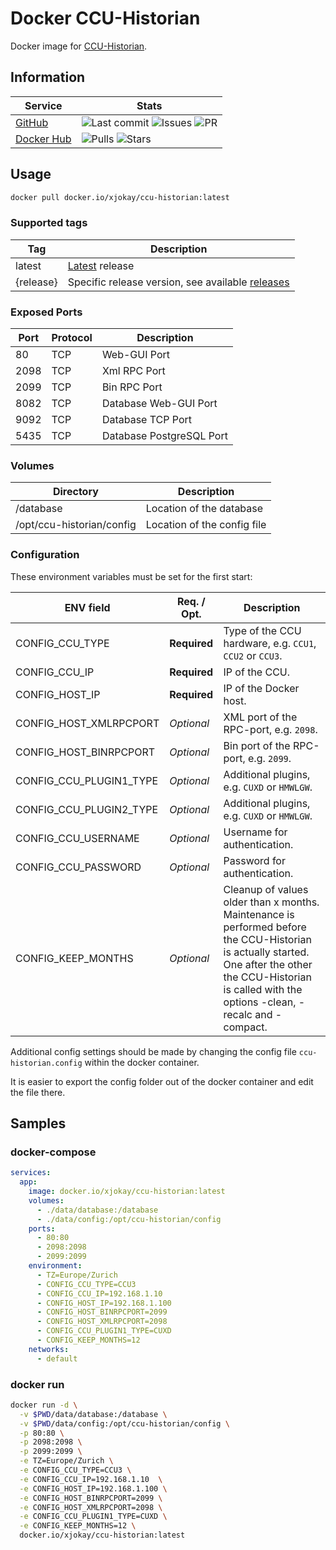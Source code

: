 # Docker CCU-Historian

Docker image for [CCU-Historian](https://github.com/mdzio/ccu-historian).

## Information

| Service                                                     | Stats                                                                                                                                                                                                                                                                                                               |
| ----------------------------------------------------------- | ------------------------------------------------------------------------------------------------------------------------------------------------------------------------------------------------------------------------------------------------------------------------------------------------------------------- |
| [GitHub](https://github.com/jokay/docker-ccu-historian)     | ![Last commit](https://img.shields.io/github/last-commit/jokay/docker-ccu-historian.svg?style=flat-square) ![Issues](https://img.shields.io/github/issues-raw/jokay/docker-ccu-historian.svg?style=flat-square) ![PR](https://img.shields.io/github/issues-pr-raw/jokay/docker-ccu-historian.svg?style=flat-square) |
| [Docker Hub](https://hub.docker.com/r/xjokay/ccu-historian) | ![Pulls](https://img.shields.io/docker/pulls/xjokay/ccu-historian.svg?style=flat-square) ![Stars](https://img.shields.io/docker/stars/xjokay/ccu-historian.svg?style=flat-square)                                                                                                                                   |

## Usage

```sh
docker pull docker.io/xjokay/ccu-historian:latest
```

### Supported tags

| Tag       | Description                                                                                                |
| --------- | ---------------------------------------------------------------------------------------------------------- |
| latest    | [Latest](https://github.com/jokay/docker-ccu-historian/releases/latest) release                            |
| {release} | Specific release version, see available [releases](https://github.com/jokay/docker-ccu-historian/releases) |

### Exposed Ports

| Port | Protocol | Description              |
| ---- | -------- | ------------------------ |
| 80   | TCP      | Web-GUI Port             |
| 2098 | TCP      | Xml RPC Port             |
| 2099 | TCP      | Bin RPC Port             |
| 8082 | TCP      | Database Web-GUI Port    |
| 9092 | TCP      | Database TCP Port        |
| 5435 | TCP      | Database PostgreSQL Port |

### Volumes

| Directory                 | Description                 |
| ------------------------- | --------------------------- |
| /database                 | Location of the database    |
| /opt/ccu-historian/config | Location of the config file |

### Configuration

These environment variables must be set for the first start:

| ENV field               | Req. / Opt.  | Description                                                                                                                                                                                                  |
| ----------------------- | ------------ | ------------------------------------------------------------------------------------------------------------------------------------------------------------------------------------------------------------ |
| CONFIG_CCU_TYPE         | **Required** | Type of the CCU hardware, e.g. `CCU1`, `CCU2` or `CCU3`.                                                                                                                                                     |
| CONFIG_CCU_IP           | **Required** | IP of the CCU.                                                                                                                                                                                               |
| CONFIG_HOST_IP          | **Required** | IP of the Docker host.                                                                                                                                                                                       |
| CONFIG_HOST_XMLRPCPORT  | *Optional*   | XML port of the RPC-port, e.g. `2098`.                                                                                                                                                                       |
| CONFIG_HOST_BINRPCPORT  | *Optional*   | Bin port of the RPC-port, e.g. `2099`.                                                                                                                                                                       |
| CONFIG_CCU_PLUGIN1_TYPE | *Optional*   | Additional plugins, e.g. `CUXD` or `HMWLGW`.                                                                                                                                                                 |
| CONFIG_CCU_PLUGIN2_TYPE | *Optional*   | Additional plugins, e.g. `CUXD` or `HMWLGW`.                                                                                                                                                                 |
| CONFIG_CCU_USERNAME     | *Optional*   | Username for authentication.                                                                                                                                                                                 |
| CONFIG_CCU_PASSWORD     | *Optional*   | Password for authentication.                                                                                                                                                                                 |
| CONFIG_KEEP_MONTHS      | *Optional*   | Cleanup of values older than x months. Maintenance is performed before the CCU-Historian is actually started. One after the other the CCU-Historian is called with the options -clean, -recalc and -compact. |

Additional config settings should be made by changing the config file `ccu-historian.config`
within the docker container.

It is easier to export the config folder out of the docker container and edit
the file there.

## Samples

### docker-compose

```yml
services:
  app:
    image: docker.io/xjokay/ccu-historian:latest
    volumes:
      - ./data/database:/database
      - ./data/config:/opt/ccu-historian/config
    ports:
      - 80:80
      - 2098:2098
      - 2099:2099
    environment:
      - TZ=Europe/Zurich
      - CONFIG_CCU_TYPE=CCU3
      - CONFIG_CCU_IP=192.168.1.10
      - CONFIG_HOST_IP=192.168.1.100
      - CONFIG_HOST_BINRPCPORT=2099
      - CONFIG_HOST_XMLRPCPORT=2098
      - CONFIG_CCU_PLUGIN1_TYPE=CUXD
      - CONFIG_KEEP_MONTHS=12
    networks:
      - default
```

### docker run

```sh
docker run -d \
  -v $PWD/data/database:/database \
  -v $PWD/data/config:/opt/ccu-historian/config \
  -p 80:80 \
  -p 2098:2098 \
  -p 2099:2099 \
  -e TZ=Europe/Zurich \
  -e CONFIG_CCU_TYPE=CCU3 \
  -e CONFIG_CCU_IP=192.168.1.10  \
  -e CONFIG_HOST_IP=192.168.1.100 \
  -e CONFIG_HOST_BINRPCPORT=2099 \
  -e CONFIG_HOST_XMLRPCPORT=2098 \
  -e CONFIG_CCU_PLUGIN1_TYPE=CUXD \
  -e CONFIG_KEEP_MONTHS=12 \
  docker.io/xjokay/ccu-historian:latest
```
